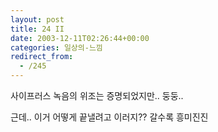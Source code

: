 ```yaml
---
layout: post
title: 24 II
date: 2003-12-11T02:26:44+00:00
categories: 일상의-느낌
redirect_from:
  - /245
---
```


사이프러스 녹음의 위조는 증명되었지만.. 둥둥..

근데.. 이거 어떻게 끝낼려고 이러지?? 갈수록 흥미진진
<div id=comments>
</div>

